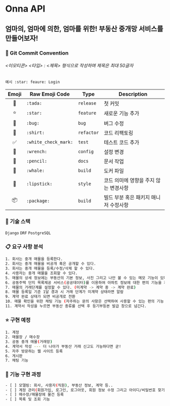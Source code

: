 # Onna API

## 엄마의, 엄마에 의한, 엄마를 위한!  부동산 중개망 서비스를 만들어보자!

### 🤙 Git Commit Convention

<h6><이모티콘> <타입> : <제목> 형식으로 작성하며 제목은 최대 50글자</h6>

```
예시 :star: feaure: Login
```

|       Emoji        | Raw Emoji Code       | Type       | Description       |
|:------------------:|----------------------|------------|-------------------|
|       :tada:       | `:tada:`             | `release`  | 첫 커밋              |
|       :star:       | `:star:`             | `feature`  | 새로운 기능 추가         |
|       :bug:        | `:bug:`              | `bug`      | 버그 수정             |
|      :shirt:       | `:shirt:`            | `refactor` | 코드 리팩토링           |
| :white_check_mark: | `:white_check_mark:` | `test`     | 테스트 코드 추가         |
|      :wrench:      | `:wrench:`           | `config`   | 설정 변경             |
|      :pencil:      | `:pencil:`           | `docs`     | 문서 작업             |
|      :whale:       | `:whale:`            | `build`    | 도커 파일             |
|     :lipstick:     | `:lipstick:`         | `style`    | 코드 의미에 영향을 주지 않는 변경사항 |
|     :package:      | `:package:`          | `build`    | 빌드 부분 혹은 패키지 매니저 수정사항 |

### 🔧 기술 스택

`Django` `DRF` `PostgreSQL`

### 📋 요구 사항 분석

```bash
1. 회사는 중개 매물을 등록한다.
2. 회사는 중개 매물을 비공개 혹은 공개할 수 있다.
3. 회사는 중개 매물을 등록/수정/삭제 할 수 있다. 
4. 사용자는 중개 매물을 조회할 수 있다.
5. 매물의 상세 정보에는 부동산의 기본 정보, 사진 그리고 나만 볼 수 있는 메모 기능이 있다.
6. 공동주택 단지 목록제공 서비스(공공데이터)를 이용하여 아파트 정보에 대한 편의 기능을 제공한다.
7. 매물의 거래단계를 설정할 수 있다. (미계약 -> 계약 중 -> 계약 완료)
8. 매물 등록일 기준 1달 경과 시 거래 단계가 미계약 상태라면 알람
9. 계약 완료 상태가 되면 비공개로 전환 
10. 매물 확인을 위한 채팅 기능 (자주하는 문의 사항은 선택하여 사용할 수 있는 편의 기능 제공)
11. 계약서 작성을 누르면 부동산 종류를 선택 후 등기부등본 발급 창으로 넘긴다.
```

### ⭐ 구현 예정

```bash
1. 계정
2. 매물장 / 매수장
3. 공동 중개 매물(거래망)
4. 계약서 작성 --- 더 나아가 부동산 거래 신고도 가능하다면 굳!
5. 자주 방문하는 웹 사이트 등록
6. 게시판
7. 채팅 기능
```

### 🔖 기능 구현 과정
```bash
- [ ] 모델링: 회사, 사용자(직원), 부동산 정보, 계약 등.. 
- [ ] 계정 관리(회원가입, 로그인, 로그아웃, 회원 정보 수정 그리고 아이디/비밀번호 찾기)
- [ ] 매수장/매물장에 물건 등록
- [ ] 목록 및 조회 기능
```